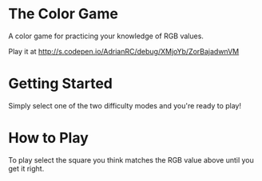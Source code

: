 # The Color Game
A color game for practicing your knowledge of RGB values. 

Play it at http://s.codepen.io/AdrianRC/debug/XMjoYb/ZorBajadwnVM


# Getting Started
Simply select one of the two difficulty modes and you're ready to play!


# How to Play
To play select the square you think matches the RGB value above until you get it right.
